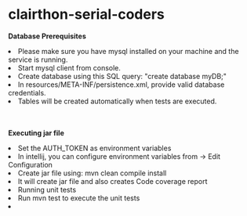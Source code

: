 # clairthon-serial-coders

**Database Prerequisites**
<li>Please make sure you have mysql installed on your machine and the service is running.
<li>Start mysql client from console.
<li>Create database using this SQL query: "create database myDB;"
<li>In resources/META-INF/persistence.xml, provide valid database credentials.
<li>Tables will be created automatically when tests are executed.

<br><br>
**Executing jar file**
<li>Set the AUTH_TOKEN as environment variables</li>
<li>In intellij, you can configure environment variables from -> Edit Configuration</li>
<li>Create jar file using: mvn clean compile install</li>
<li>It will create jar file and also creates Code coverage report</li>

<li>Running unit tests</li>
<li>Run mvn test to execute the unit tests <li>
